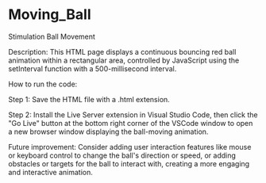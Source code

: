 # Moving_Ball

Stimulation Ball Movement

Description:
This HTML page displays a continuous bouncing red ball animation within a rectangular area, controlled by JavaScript using the setInterval function with a 500-millisecond interval.

How to run the code:

Step 1: Save the HTML file with a .html extension.

Step 2: Install the Live Server extension in Visual Studio Code, then click the "Go Live" button at the bottom right corner of the VSCode window to open a new browser window displaying the ball-moving animation.

Future improvement:
Consider adding user interaction features like mouse or keyboard control to change the ball's direction or speed, or adding obstacles or targets for the ball to interact with, creating a more engaging and interactive animation.
